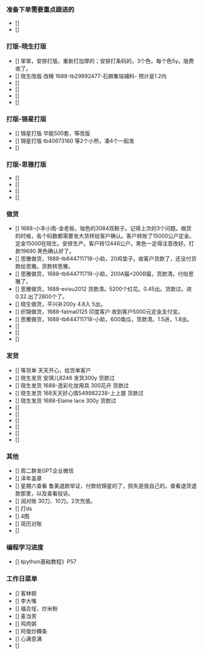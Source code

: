 ### 准备下单需要重点跟进的
- []
- [] 

### 打版-晓生打版
- [] 笨笨，安排打版，重新打加厚的；安排打条码的，3个色，每个色5y。版费收了。
- [] 晓生改版 改稀 1688-tb29992477-石狮集铭辅料- 预计是1.2内
- []
- [] 
- []
- [] 

### 打版-锦星打版
- [] 锦星打版 华能500套，等改版
- [] 锦星打版 tb40673160 等2个小熊，凑4个一起发
- []

### 打版-思雅打版
- [] 
- [] 
- []
- [] 


### 做货
- [] 1688-小丰小雨-金老板，咖色的3084双鞋子。记得上次的3个问题。做货的时候，各个码数都需要发大货样给客户确认。客户转账了15000公户定金。定金15000在晓生。安排生产。客户转12446公户。黑色一定得注意改好。打款19690.黑色确认好了。
- [] 思雅做货，1688-tb644711718-小镹，20鸡垫子。收客户货款了，还没付货款给思雅。货款转思雅。
- [] 思雅做货，1688-tb644711718-小镹，200A猫+200B猫，货款清。付给思雅了。
- [] 思雅做货，1688-evisu2012 货款清。5200个红花。0.45出。货款过。进0.32.出了2800个了。
- [] 晓生做货，平兴补200y 4.8入 5出。
- [] 织锦做货，1688-fatma0125 印度客户 收到客户5000元定金支付宝。
- [] 思雅做货，1688-tb644711718-小镹，600南瓜，货款清。1.5进，1.8出。
- [] 
- [] 
- [] 


### 发货
- [] 等货单 天天开心，给货单客户
- [] 晓生发货 安琪儿8246 发货300y 货款过
- [] 晓生发货 1688-逸彩化妆用具 300花卉  货款过
- [] 晓生发货 168天天好心情549982238-上上屋 货款过
- [] 晓生发货 1688-Elaine lace  300y 货款过
- [] 
- [] 
- [] 
- [] 
- [] 
- [] 



### 其他
- [] 周二群发GPT企业微信
- [] 泽年盖章
- [] 星期六查看 鲁美退款举证，付款给锦星的了，损失是我自己的。查看退货退款那里，以及查看投诉。
- [] 润对账 30刀、10刀。2次充值。
- [] 打ds
- [] 4图
- [] 简历对账
- [] 



### 编程学习进度
- [] 《python基础教程》P57


### 工作日菜单
- [] 客林顿
- [] 李大嘴
- [] 福合埕，炒米粉
- [] 麦当劳
- [] 鸡肉粥
- [] 阿俊炒粿条
- [] 心满意满
- [] 

